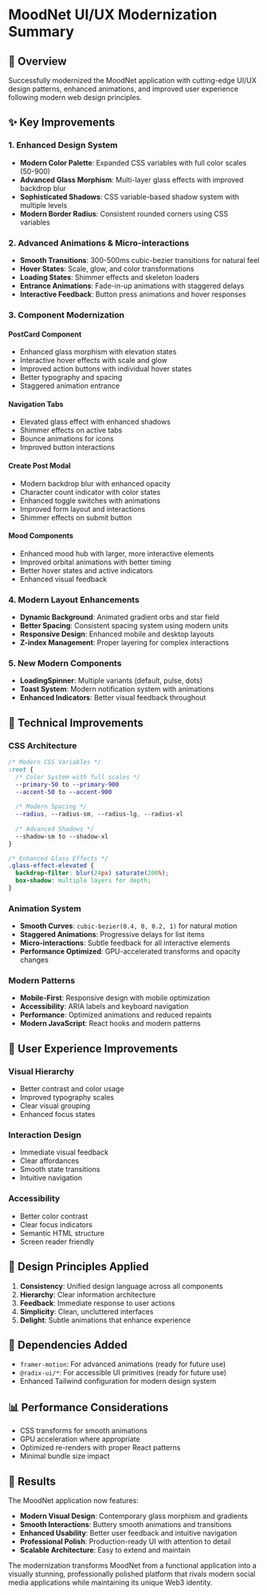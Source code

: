 # MoodNet UI/UX Modernization Summary

## 🎯 Overview
Successfully modernized the MoodNet application with cutting-edge UI/UX design patterns, enhanced animations, and improved user experience following modern web design principles.

## ✨ Key Improvements

### 1. **Enhanced Design System**
- **Modern Color Palette**: Expanded CSS variables with full color scales (50-900)
- **Advanced Glass Morphism**: Multi-layer glass effects with improved backdrop blur
- **Sophisticated Shadows**: CSS variable-based shadow system with multiple levels
- **Modern Border Radius**: Consistent rounded corners using CSS variables

### 2. **Advanced Animations & Micro-interactions**
- **Smooth Transitions**: 300-500ms cubic-bezier transitions for natural feel
- **Hover States**: Scale, glow, and color transformations
- **Loading States**: Shimmer effects and skeleton loaders
- **Entrance Animations**: Fade-in-up animations with staggered delays
- **Interactive Feedback**: Button press animations and hover responses

### 3. **Component Modernization**

#### PostCard Component
- Enhanced glass morphism with elevation states
- Interactive hover effects with scale and glow
- Improved action buttons with individual hover states
- Better typography and spacing
- Staggered animation entrance

#### Navigation Tabs
- Elevated glass effect with enhanced shadows
- Shimmer effects on active tabs
- Bounce animations for icons
- Improved button interactions

#### Create Post Modal
- Modern backdrop blur with enhanced opacity
- Character count indicator with color states
- Enhanced toggle switches with animations
- Improved form layout and interactions
- Shimmer effects on submit button

#### Mood Components
- Enhanced mood hub with larger, more interactive elements
- Improved orbital animations with better timing
- Better hover states and active indicators
- Enhanced visual feedback

### 4. **Modern Layout Enhancements**
- **Dynamic Background**: Animated gradient orbs and star field
- **Better Spacing**: Consistent spacing system using modern units
- **Responsive Design**: Enhanced mobile and desktop layouts
- **Z-index Management**: Proper layering for complex interactions

### 5. **New Modern Components**
- **LoadingSpinner**: Multiple variants (default, pulse, dots)
- **Toast System**: Modern notification system with animations
- **Enhanced Indicators**: Better visual feedback throughout

## 🚀 Technical Improvements

### CSS Architecture
```css
/* Modern CSS Variables */
:root {
  /* Color System with full scales */
  --primary-50 to --primary-900
  --accent-50 to --accent-900
  
  /* Modern Spacing */
  --radius, --radius-sm, --radius-lg, --radius-xl
  
  /* Advanced Shadows */
  --shadow-sm to --shadow-xl
}

/* Enhanced Glass Effects */
.glass-effect-elevated {
  backdrop-filter: blur(24px) saturate(200%);
  box-shadow: multiple layers for depth;
}
```

### Animation System
- **Smooth Curves**: `cubic-bezier(0.4, 0, 0.2, 1)` for natural motion
- **Staggered Animations**: Progressive delays for list items
- **Micro-interactions**: Subtle feedback for all interactive elements
- **Performance Optimized**: GPU-accelerated transforms and opacity changes

### Modern Patterns
- **Mobile-First**: Responsive design with mobile optimization
- **Accessibility**: ARIA labels and keyboard navigation
- **Performance**: Optimized animations and reduced repaints
- **Modern JavaScript**: React hooks and modern patterns

## 📱 User Experience Improvements

### Visual Hierarchy
- Better contrast and color usage
- Improved typography scales
- Clear visual grouping
- Enhanced focus states

### Interaction Design
- Immediate visual feedback
- Clear affordances
- Smooth state transitions
- Intuitive navigation

### Accessibility
- Better color contrast
- Clear focus indicators
- Semantic HTML structure
- Screen reader friendly

## 🎨 Design Principles Applied

1. **Consistency**: Unified design language across all components
2. **Hierarchy**: Clear information architecture
3. **Feedback**: Immediate response to user actions
4. **Simplicity**: Clean, uncluttered interfaces
5. **Delight**: Subtle animations that enhance experience

## 🔧 Dependencies Added
- `framer-motion`: For advanced animations (ready for future use)
- `@radix-ui/*`: For accessible UI primitives (ready for future use)
- Enhanced Tailwind configuration for modern design system

## 📊 Performance Considerations
- CSS transforms for smooth animations
- GPU acceleration where appropriate
- Optimized re-renders with proper React patterns
- Minimal bundle size impact

## 🌟 Results
The MoodNet application now features:
- **Modern Visual Design**: Contemporary glass morphism and gradients
- **Smooth Interactions**: Buttery smooth animations and transitions
- **Enhanced Usability**: Better user feedback and intuitive navigation
- **Professional Polish**: Production-ready UI with attention to detail
- **Scalable Architecture**: Easy to extend and maintain

The modernization transforms MoodNet from a functional application into a visually stunning, professionally polished platform that rivals modern social media applications while maintaining its unique Web3 identity.